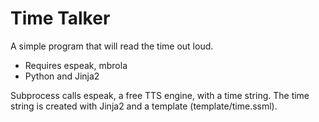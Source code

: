 # Time Talker
A simple program that will read the time out loud.

- Requires espeak, mbrola 
- Python and Jinja2

Subprocess calls espeak, a free TTS engine, with a time string.
The time string is created with Jinja2 and a template (template/time.ssml).
